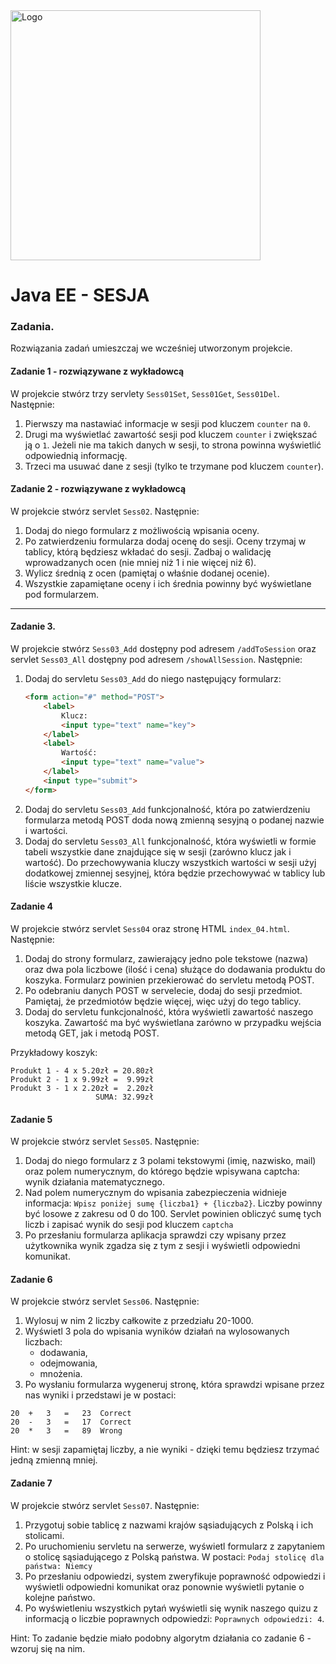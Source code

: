 <img alt="Logo" src="http://coderslab.pl/svg/logo-coderslab.svg" width="400">

# Java EE  - SESJA
### Zadania.

Rozwiązania zadań umieszczaj we wcześniej utworzonym projekcie.

#### Zadanie 1 - rozwiązywane z wykładowcą

W projekcie stwórz trzy servlety `Sess01Set`, `Sess01Get`, `Sess01Del`. Następnie:
1. Pierwszy ma nastawiać informacje w sesji pod kluczem ```counter``` na `0`.
2. Drugi ma wyświetlać zawartość sesji pod kluczem ```counter``` i zwiększać ją o `1`. Jeżeli nie ma takich danych w sesji, to strona powinna wyświetlić odpowiednią informację.
3. Trzeci ma usuwać dane z sesji (tylko te trzymane pod kluczem ```counter```).

#### Zadanie 2 - rozwiązywane z wykładowcą

W projekcie stwórz servlet `Sess02`. Następnie:
1. Dodaj do niego formularz z możliwością wpisania oceny. 
2. Po zatwierdzeniu formularza dodaj ocenę do sesji. Oceny trzymaj w tablicy, którą będziesz wkładać do sesji.
 Zadbaj o walidację wprowadzanych ocen (nie mniej niż 1 i nie więcej niż 6).
3. Wylicz średnią z ocen (pamiętaj o właśnie dodanej ocenie).
4. Wszystkie zapamiętane oceny i ich średnia powinny być wyświetlane pod formularzem.

-------------------------------------------------------------------------------

#### Zadanie 3.
W projekcie stwórz  `Sess03_Add` dostępny pod adresem `/addToSession` oraz servlet `Sess03_All`
 dostępny pod adresem `/showAllSession`. Następnie:
1. Dodaj do servletu `Sess03_Add` do niego następujący formularz:  
    ```html
    <form action="#" method="POST">
        <label>
            Klucz:
            <input type="text" name="key">
        </label>
        <label>
            Wartość:
            <input type="text" name="value">
        </label>
        <input type="submit">
    </form>
    ```
2. Dodaj do servletu `Sess03_Add` funkcjonalność, która po zatwierdzeniu formularza metodą POST doda nową zmienną sesyjną o podanej nazwie i wartości. 
3. Dodaj do servletu `Sess03_All` funkcjonalność, która wyświetli w formie tabeli wszystkie dane znajdujące się w sesji (zarówno klucz jak i wartość). 
Do przechowywania kluczy wszystkich wartości w sesji użyj dodatkowej zmiennej sesyjnej, która będzie przechowywać w tablicy lub liście wszystkie klucze.

#### Zadanie 4

W projekcie stwórz servlet `Sess04` oraz stronę HTML `index_04.html`. Następnie:
1. Dodaj do strony formularz, zawierający jedno pole tekstowe (nazwa) oraz dwa pola liczbowe (ilość i cena) służące do dodawania produktu do koszyka. Formularz powinien przekierować do servletu metodą POST.
2. Po odebraniu danych POST w servelecie, dodaj do sesji przedmiot. Pamiętaj, że przedmiotów będzie więcej, więc użyj do tego tablicy. 
3. Dodaj do servletu funkcjonalność, która wyświetli zawartość naszego koszyka. Zawartość ma być wyświetlana zarówno w przypadku wejścia metodą GET, jak i metodą POST.

Przykładowy koszyk:
```
Produkt 1 - 4 x 5.20zł = 20.80zł
Produkt 2 - 1 x 9.99zł =  9.99zł
Produkt 3 - 1 x 2.20zł =  2.20zł
                   SUMA: 32.99zł
```

#### Zadanie 5

W projekcie stwórz servlet `Sess05`. Następnie:
1. Dodaj do niego formularz z 3 polami tekstowymi (imię, nazwisko, mail) oraz polem numerycznym, do którego będzie wpisywana captcha: wynik działania matematycznego. 
2. Nad polem numerycznym do wpisania zabezpieczenia widnieje informacja: `Wpisz poniżej sumę {liczba1} + {liczba2}`. Liczby powinny być losowe z zakresu od 0 do 100. Servlet powinien obliczyć sumę tych liczb i zapisać wynik do sesji pod kluczem `captcha`
3. Po przesłaniu formularza aplikacja sprawdzi czy wpisany przez użytkownika wynik zgadza się z tym z sesji i wyświetli odpowiedni komunikat.

#### Zadanie 6

W projekcie stwórz servlet `Sess06`. Następnie:
1. Wylosuj w nim 2 liczby całkowite z przedziału 20-1000.
2. Wyświetl 3 pola do wpisania wyników działań na wylosowanych liczbach:
    * dodawania, 
    * odejmowania, 
    * mnożenia.
3. Po wysłaniu formularza wygeneruj stronę, która sprawdzi wpisane przez nas wyniki i przedstawi je w postaci:

```
20	+	3	=	23	Correct
20	-	3	=	17	Correct
20	*	3	=	89	Wrong
```
Hint: w sesji zapamiętaj liczby, a nie wyniki - dzięki temu będziesz trzymać jedną zmienną mniej. 

#### Zadanie 7

W projekcie stwórz servlet `Sess07`. Następnie:
1. Przygotuj sobie tablicę z nazwami krajów sąsiadujących z Polską i ich stolicami.
2. Po uruchomieniu servletu na serwerze, wyświetl formularz z zapytaniem o stolicę sąsiadującego z Polską państwa. W postaci: `Podaj stolicę dla państwa: Niemcy `
3. Po przesłaniu odpowiedzi, system zweryfikuje poprawność odpowiedzi i wyświetli odpowiedni komunikat oraz ponownie wyświetli pytanie o kolejne państwo.
4. Po wyświetleniu wszystkich pytań wyświetli się wynik naszego quizu z informacją o liczbie poprawnych odpowiedzi:
`Poprawnych odpowiedzi: 4`.

Hint: To zadanie będzie miało podobny algorytm działania co zadanie 6 - wzoruj się na nim.

[lorempixel]:http://lorempixel.com/
